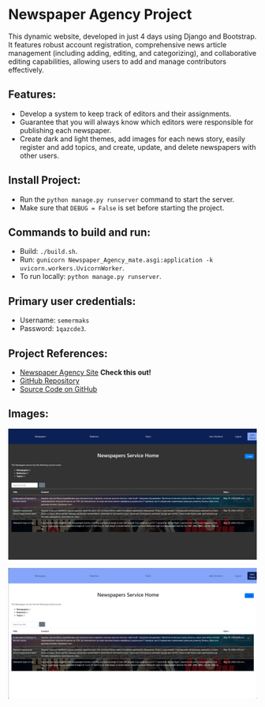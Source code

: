 # Newspaper Agency Project

This dynamic website, developed in just 4 days using Django and Bootstrap. It features robust account registration, comprehensive news article management (including adding, editing, and categorizing), and collaborative editing capabilities, allowing users to add and manage contributors effectively.

## Features:
- Develop a system to keep track of editors and their assignments.
- Guarantee that you will always know which editors were responsible for publishing each newspaper.
- Create dark and light themes, add images for each news story, easily register and add topics, and create, update, and delete newspapers with other users.

## Install Project:
- Run the `python manage.py runserver` command to start the server.
- Make sure that `DEBUG = False` is set before starting the project.

## Commands to build and run:
- Build: `./build.sh`.
- Run: `gunicorn Newspaper_Agency_mate.asgi:application -k uvicorn.workers.UvicornWorker`.
- To run locally: `python manage.py runserver`.

## Primary user credentials:
- Username: `semermaks`
- Password: `1qazcde3`.

## Project References:
- [Newspaper Agency Site](https://newspaper-agency-mate-hlbp.onrender.com/) **Check this out!**
- [GitHub Repository](https://github.com/semermaks/Newspaper-Agency-mate/tree/develop)
- [Source Code on GitHub](https://github.com/semermaks/Newspaper-Agency-mate.git)

## Images:
![msedge_yn3FyN3U44.png](screenshots/msedge_yn3FyN3U44.png)

![msedge_zwE9ETTLqj.png](screenshots/msedge_zwE9ETTLqj.png)
